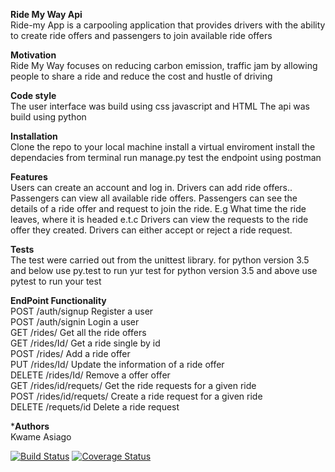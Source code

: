 **Ride My Way Api**  
Ride-my App is a carpooling application that provides drivers with the ability to create ride offers and passengers to join available ride offers

**Motivation**  
Ride My Way focuses on reducing carbon emission, traffic jam by allowing people to share a ride and reduce the cost and hustle of driving

**Code style**  
The user interface was build using css javascript and HTML The api was build using python

**Installation**  
Clone the repo to your local machine install a virtual enviroment install the dependacies from terminal run manage.py test the endpoint using postman

**Features**  
Users can create an account and log in. Drivers can add ride offers.. Passengers can view all available ride offers. Passengers can see the details of a ride offer and request to join the ride. E.g What time the ride leaves, where it is headed e.t.c Drivers can view the requests to the ride offer they created. Drivers can either accept or reject a ride request.

**Tests**  
The test were carried out from the unittest library. for python version 3.5 and below use py.test to run yur test for python version 3.5 and above use pytest to run your test

**EndPoint Functionality**  
POST /auth/signup	Register a user  
POST /auth/signin	Login a user  
GET /rides/	Get all the ride offers  
GET /rides/Id/	Get a ride single by id  
POST /rides/	Add a ride offer  
PUT /rides/Id/	Update the information of a ride offer  
DELETE /rides/Id/	Remove a offer offer  
GET /rides/id/requets/	Get the ride requests for a given ride  
POST /rides/id/requets/	Create a ride request for a given ride  
DELETE /requets/id	Delete a ride request

***Authors**  
Kwame Asiago

[![Build Status](https://travis-ci.org/SelaDanti/RideMyWay2.0.svg?branch=ft-signup-158949454)](https://travis-ci.org/SelaDanti/RideMyWay2.0)  [![Coverage Status](https://coveralls.io/repos/github/SelaDanti/RideMyWay2.0/badge.svg?branch=ft-signin-159037594)](https://coveralls.io/github/SelaDanti/RideMyWay2.0?branch=ft-signin-159037594)
